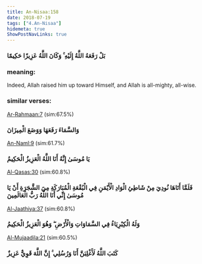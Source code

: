 ```yaml
---
title: An-Nisaa:158
date: 2018-07-19
tags: ["4.An-Nisaa"]
hidemeta: true 
ShowPostNavLinks: true 
---
```

### بَلْ رَفَعَهُ اللَّهُ إِلَيْهِ ۚ وَكَانَ اللَّهُ عَزِيزًا حَكِيمًا
### meaning: 
Indeed, Allah raised him up toward Himself, and Allah is all-mighty, all-wise.
### similar verses: 

[Ar-Rahmaan:7](/55/7) (sim:67.5%)

### وَالسَّمَاءَ رَفَعَهَا وَوَضَعَ الْمِيزَانَ

[An-Naml:9](/27/9) (sim:61.7%)

### يَا مُوسَىٰ إِنَّهُ أَنَا اللَّهُ الْعَزِيزُ الْحَكِيمُ

[Al-Qasas:30](/28/30) (sim:60.8%)

### فَلَمَّا أَتَاهَا نُودِيَ مِنْ شَاطِئِ الْوَادِ الْأَيْمَنِ فِي الْبُقْعَةِ الْمُبَارَكَةِ مِنَ الشَّجَرَةِ أَنْ يَا مُوسَىٰ إِنِّي أَنَا اللَّهُ رَبُّ الْعَالَمِينَ

[Al-Jaathiya:37](/45/37) (sim:60.8%)

### وَلَهُ الْكِبْرِيَاءُ فِي السَّمَاوَاتِ وَالْأَرْضِ ۖ وَهُوَ الْعَزِيزُ الْحَكِيمُ

[Al-Mujaadila:21](/58/21) (sim:60.5%)

### كَتَبَ اللَّهُ لَأَغْلِبَنَّ أَنَا وَرُسُلِي ۚ إِنَّ اللَّهَ قَوِيٌّ عَزِيزٌ
